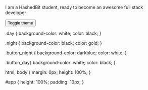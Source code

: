 <!-- Task Statement - 

Have you seen the different themes of the editors? There's a light theme, and there's a dark theme. We will be building today a toggle theme functionality where we will click a button to change the theme from dark to light.
The HTML and CSS are already provided to you.

The p element should have the text I am a HashedBit student, ready to become an awesome full stack developer

The main div should have id="app" and class="day"

The buttonshould have id="swap" and class="button_day"

Write the swapTheme function to change the class of the div to night and the class of the button to button_night. Calling the swapTheme function again should change the class of the div back to day and the class of the button back to button_day

Cliking the button should call the swapTheme function.



Note: Do not change the CSS code -->


<div id="app" class="day">
    <p>I am a HashedBit student, ready to become an awesome full stack developer</p>
    <button onclick="swapTheme()" id="swap" class="button_day">Toggle theme</button>
</div>

.day {
    background-color: white;
    color: black;
}

.night {
    background-color: black;
    color: gold;
}

.button_night {
    background-color: darkblue;
    color: white;
}

.button_day{
    background-color: white;
    color: black;
}

html, body {
    margin: 0px;
    height: 100%;
}

#app {
    height: 100%;
    padding: 10px;
}
